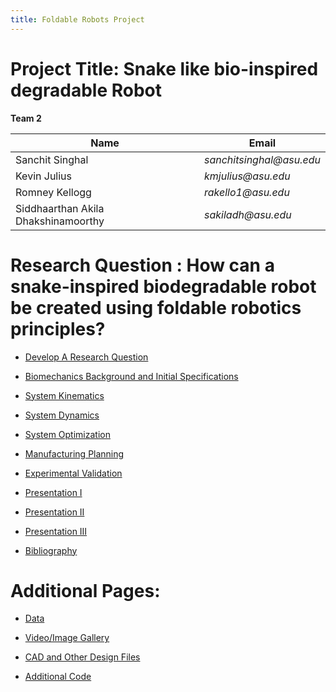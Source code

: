```yaml
---
title: Foldable Robots Project
---
```


# Project Title: Snake like bio-inspired degradable Robot

**Team 2**

|    Name                                 |    Email    |
| -----------                             | ----------- |
| Sanchit Singhal                         | _sanchitsinghal@asu.edu_      |
| Kevin Julius                     |_kmjulius@asu.edu_ |
| Romney Kellogg                  |_rakello1@asu.edu_ |
| Siddhaarthan Akila Dhakshinamoorthy     | _sakiladh@asu.edu_  |


# Research Question : How can a snake-inspired biodegradable robot be created using foldable robotics principles?

* [Develop A Research Question](/Develop_A_Research_Question_Team_2.md)

* [Biomechanics Background and Initial Specifications](/Biomechanics_Background_and_Initial_Specifications.md)

* [System Kinematics](/SystemKinematics.md)

* [System Dynamics](/SystemDynamics.md)

* [System Optimization](/Design_Optimization/SystemOptimization.md)

* [Manufacturing Planning](DesignandManufacturingWorkflow-1/DesignandManufacturingWorkflow-1.md)

* [Experimental Validation](/ExperimentalValidation.md)

* [Presentation I](/presentation1.md)

* [Presentation II](/presentation2.md) 

* [Presentation III](/presentation3.md) 
  
* [Bibliography](/Bibliography.md)

# Additional Pages: 

* [Data](/Data.md)

* [Video/Image Gallery](/Gallery.md)

* [CAD and Other Design Files](/CAD.md)

* [Additional Code](/AddCode.md)

